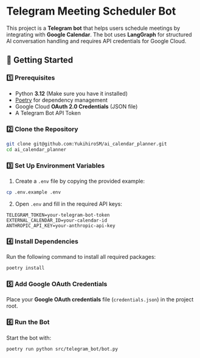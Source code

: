# Telegram Meeting Scheduler Bot

This project is a **Telegram bot** that helps users schedule meetings by integrating with **Google Calendar**. The bot uses **LangGraph** for structured AI conversation handling and requires API credentials for Google Cloud.

## 🚀 Getting Started

### 1️⃣ Prerequisites
- Python **3.12** (Make sure you have it installed)
- [Poetry](https://python-poetry.org/docs/) for dependency management
- Google Cloud **OAuth 2.0 Credentials** (JSON file)
- A Telegram Bot API Token

### 2️⃣ Clone the Repository
```sh
git clone git@github.com:YukihiroSM/ai_calendar_planner.git
cd ai_calendar_planner
```

### 3️⃣ Set Up Environment Variables
1. Create a `.env` file by copying the provided example:
```sh
cp .env.example .env
```
2. Open `.env` and fill in the required API keys:
```env
TELEGRAM_TOKEN=your-telegram-bot-token
EXTERNAL_CALENDAR_ID=your-calendar-id
ANTHROPIC_API_KEY=your-anthropic-api-key
```

### 4️⃣ Install Dependencies
Run the following command to install all required packages:
```sh
poetry install
```

### 5️⃣ Add Google OAuth Credentials
Place your **Google OAuth credentials** file (`credentials.json`) in the project root.

### 6️⃣ Run the Bot
Start the bot with:
```sh
poetry run python src/telegram_bot/bot.py
```

